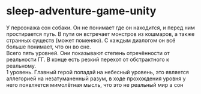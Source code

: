 # sleep-adventure-game-unity
У персонажа сон собаки. Он не понимает где он находится, и перед ним простирается путь. В пути он встречает монстров из кошмаров, а также странных существ (может поменяю). С каждым диалогом он всё больше понимает, что он во сне.<br />
Всего пять уровней. Они показывают степень отречённости от реальности ГГ. В конце есть резкий перехот от обстрактного к реальному. <br />
1 уровень. Главный герой попадай на небесный уровень, это является аллегорией на незатуманенный разум, в ходе прохождения уровня у него появляется мимолётная мысль, что это не реальный мир а сон<br />
